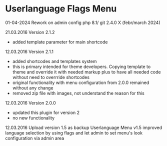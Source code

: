 # Userlanguage Flags Menu

01-04-2024  Rework on admin config  php 8.1/ git 2.4.0 X (febr/march 2024)

21.03.2016 Version 2.1.2 
- added template parameter for main shortcode

12.03.2016 Version 2.1.1   
- added shortcodes and templates system
- this is primary intended for theme developers. Copying template to theme and override it with needed markup plus to have all needed code without need to overrride shortcodes
- original functionality with menu configuration from 2.0.0 remained without any change
- removed zip file with images, not understand the reason for this

12.03.2016 Version 2.0.0 
- updated this plugin for version 2
- no new functionality

12.03.2016 Upload version 1.5 as backup
Userlanguage Menu v1.5 improved language selection by using flags and let admin to set menu's look configuration via admin area



